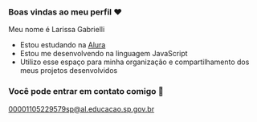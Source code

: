 ### Boas vindas ao meu perfil ❤

Meu nome é Larissa Gabrielli

- Estou estudando na [Alura](https://www.alura.com.br)
- Estou me desenvolvendo na linguagem JavaScript
- Utilizo esse espaço para minha organização e compartilhamento dos meus projetos desenvolvidos

### Você pode entrar em contato comigo 📩

00001105229579sp@al.educacao.sp.gov.br
